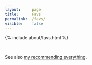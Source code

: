 ```yaml
---
layout:     page
title:      Favs
permalink:  /favs/
visible:    false
---
```


{%  include about/favs.html %}  

<br>

See also <a href="/rec">my recommending everything</a>.